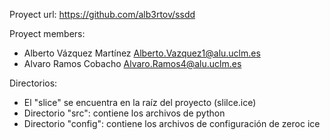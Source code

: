 Proyect url: https://github.com/alb3rtov/ssdd

Proyect members:
- Alberto Vázquez Martínez <Alberto.Vazquez1@alu.uclm.es>
- Alvaro Ramos Cobacho <Alvaro.Ramos4@alu.uclm.es>

Directorios:
- El "slice" se encuentra en la raíz del proyecto (slilce.ice)
- Directorio "src": contiene los archivos de python
- Directorio "config": contiene los archivos de configuración de zeroc ice

